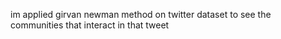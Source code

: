im applied girvan newman method on twitter dataset to see the communities that interact in that tweet
